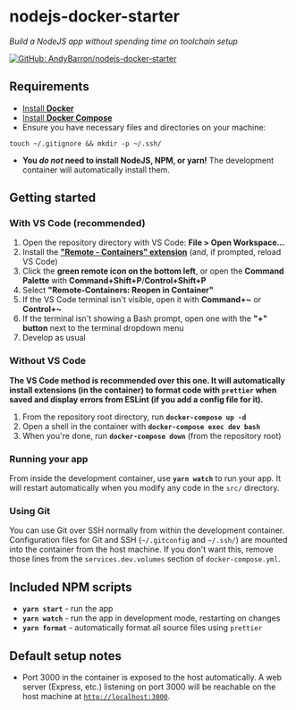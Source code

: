 # nodejs-docker-starter

_Build a NodeJS app without spending time on toolchain setup_

[![GitHub: AndyBarron/nodejs-docker-starter][github-badge]][github-link]

## Requirements

- [Install **Docker**](https://docs.docker.com/install/)
- [Install **Docker Compose**](https://docs.docker.com/compose/install/)
- Ensure you have necessary files and directories on your machine:

```
touch ~/.gitignore && mkdir -p ~/.ssh/
```

- **You _do not_ need to install NodeJS, NPM, or yarn!** The development container
  will automatically install them.

## Getting started

### With VS Code (recommended)

1. Open the repository directory with VS Code: **File > Open Workspace...**
2. Install the [**"Remote - Containers" extension**][remote-containers-ext]
   (and, if prompted, reload VS Code)
3. Click the **green remote icon on the bottom left**, or open the
   **Command Palette** with **Command+Shift+P**/**Control+Shift+P**
4. Select **"Remote-Containers: Reopen in Container"**
5. If the VS Code terminal isn't visible, open it with **Command+~** or
   **Control+~**
6. If the terminal isn't showing a Bash prompt, open one with the
   **"+" button** next to the terminal dropdown menu
7. Develop as usual

### Without VS Code

**The VS Code method is recommended over this one. It will automatically
install extensions (in the container) to format code with `prettier`
when saved and display errors from ESLint (if you add a config file for
it).**

1. From the repository root directory, run **`docker-compose up -d`**
2. Open a shell in the container with
   **`docker-compose exec dev bash`**
3. When you're done, run **`docker-compose down`** (from the repository
   root)

### Running your app

From inside the development container, use **`yarn watch`** to run your
app. It will restart automatically when you modify any code in the `src/`
directory.

### Using Git

You can use Git over SSH normally from within the development container.
Configuration files for Git and SSH (`~/.gitconfig` and `~/.ssh/`) are
mounted into the container from the host machine. If you don't want this,
remove those lines from the `services.dev.volumes` section of
`docker-compose.yml`.

## Included NPM scripts

- **`yarn start`** - run the app
- **`yarn watch`** - run the app in development mode, restarting on changes
- **`yarn format`** - automatically format all source files using `prettier`

## Default setup notes

- Port 3000 in the container is exposed to the host automatically. A
  web server (Express, etc.) listening on port 3000 will be reachable
  on the host machine at [`http://localhost:3000`](http://localhost:3000).

[github-badge]: https://img.shields.io/badge/GitHub-AndyBarron/nodejs--docker--starter-informational?logo=github&style=flat-square
[github-link]: https://github.com/AndyBarron/nodejs-docker-starter
[remote-containers-ext]: https://marketplace.visualstudio.com/items?itemName=ms-vscode-remote.remote-containers
